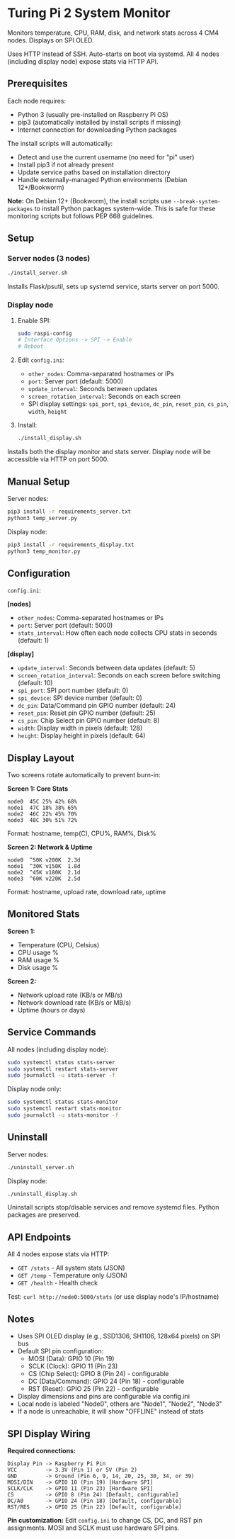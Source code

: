 # Turing Pi 2 System Monitor

Monitors temperature, CPU, RAM, disk, and network stats across 4 CM4 nodes. Displays on SPI OLED.

Uses HTTP instead of SSH. Auto-starts on boot via systemd. All 4 nodes (including display node) expose stats via HTTP API.

## Prerequisites

Each node requires:
- Python 3 (usually pre-installed on Raspberry Pi OS)
- pip3 (automatically installed by install scripts if missing)
- Internet connection for downloading Python packages

The install scripts will automatically:
- Detect and use the current username (no need for "pi" user)
- Install pip3 if not already present
- Update service paths based on installation directory
- Handle externally-managed Python environments (Debian 12+/Bookworm)

**Note:** On Debian 12+ (Bookworm), the install scripts use `--break-system-packages` to install Python packages system-wide. This is safe for these monitoring scripts but follows PEP 668 guidelines.

## Setup

### Server nodes (3 nodes)

```bash
./install_server.sh
```

Installs Flask/psutil, sets up systemd service, starts server on port 5000.

### Display node

1. Enable SPI:
   ```bash
   sudo raspi-config
   # Interface Options -> SPI -> Enable
   # Reboot
   ```

2. Edit `config.ini`:
   - `other_nodes`: Comma-separated hostnames or IPs
   - `port`: Server port (default: 5000)
   - `update_interval`: Seconds between updates
   - `screen_rotation_interval`: Seconds on each screen
   - SPI display settings: `spi_port`, `spi_device`, `dc_pin`, `reset_pin`, `cs_pin`, `width`, `height`

3. Install:
   ```bash
   ./install_display.sh
   ```

Installs both the display monitor and stats server. Display node will be accessible via HTTP on port 5000.

## Manual Setup

Server nodes:
```bash
pip3 install -r requirements_server.txt
python3 temp_server.py
```

Display node:
```bash
pip3 install -r requirements_display.txt
python3 temp_monitor.py
```

## Configuration

`config.ini`:

**[nodes]**
- `other_nodes`: Comma-separated hostnames or IPs
- `port`: Server port (default: 5000)
- `stats_interval`: How often each node collects CPU stats in seconds (default: 1)

**[display]**
- `update_interval`: Seconds between data updates (default: 5)
- `screen_rotation_interval`: Seconds on each screen before switching (default: 10)
- `spi_port`: SPI port number (default: 0)
- `spi_device`: SPI device number (default: 0)
- `dc_pin`: Data/Command pin GPIO number (default: 24)
- `reset_pin`: Reset pin GPIO number (default: 25)
- `cs_pin`: Chip Select pin GPIO number (default: 8)
- `width`: Display width in pixels (default: 128)
- `height`: Display height in pixels (default: 64)

## Display Layout

Two screens rotate automatically to prevent burn-in:

**Screen 1: Core Stats**
```
node0  45C 25% 42% 68%
node1  47C 18% 38% 65%
node2  46C 22% 45% 70%
node3  48C 30% 51% 72%
```
Format: hostname, temp(C), CPU%, RAM%, Disk%

**Screen 2: Network & Uptime**
```
node0  ^50K v200K  2.3d
node1  ^30K v150K  1.8d
node2  ^45K v180K  2.1d
node3  ^60K v220K  2.5d
```
Format: hostname, upload rate, download rate, uptime

## Monitored Stats

**Screen 1:**
- Temperature (CPU, Celsius)
- CPU usage %
- RAM usage %
- Disk usage %

**Screen 2:**
- Network upload rate (KB/s or MB/s)
- Network download rate (KB/s or MB/s)
- Uptime (hours or days)

## Service Commands

All nodes (including display node):
```bash
sudo systemctl status stats-server
sudo systemctl restart stats-server
sudo journalctl -u stats-server -f
```

Display node only:
```bash
sudo systemctl status stats-monitor
sudo systemctl restart stats-monitor
sudo journalctl -u stats-monitor -f
```

## Uninstall

Server nodes:
```bash
./uninstall_server.sh
```

Display node:
```bash
./uninstall_display.sh
```

Uninstall scripts stop/disable services and remove systemd files. Python packages are preserved.

## API Endpoints

All 4 nodes expose stats via HTTP:
- `GET /stats` - All system stats (JSON)
- `GET /temp` - Temperature only (JSON)
- `GET /health` - Health check

Test: `curl http://node0:5000/stats` (or use display node's IP/hostname)

## Notes

- Uses SPI OLED display (e.g., SSD1306, SH1106, 128x64 pixels) on SPI bus
- Default SPI pin configuration:
  - MOSI (Data): GPIO 10 (Pin 19)
  - SCLK (Clock): GPIO 11 (Pin 23)  
  - CS (Chip Select): GPIO 8 (Pin 24) - configurable
  - DC (Data/Command): GPIO 24 (Pin 18) - configurable
  - RST (Reset): GPIO 25 (Pin 22) - configurable
- Display dimensions and pins are configurable via config.ini
- Local node is labeled "Node0", others are "Node1", "Node2", "Node3"
- If a node is unreachable, it will show "OFFLINE" instead of stats

## SPI Display Wiring

**Required connections:**
```
Display Pin -> Raspberry Pi Pin
VCC         -> 3.3V (Pin 1) or 5V (Pin 2)
GND         -> Ground (Pin 6, 9, 14, 20, 25, 30, 34, or 39)
MOSI/DIN    -> GPIO 10 (Pin 19) [Hardware SPI]
SCLK/CLK    -> GPIO 11 (Pin 23) [Hardware SPI]
CS          -> GPIO 8 (Pin 24) [Default, configurable]
DC/A0       -> GPIO 24 (Pin 18) [Default, configurable]  
RST/RES     -> GPIO 25 (Pin 22) [Default, configurable]
```

**Pin customization:**
Edit `config.ini` to change CS, DC, and RST pin assignments. MOSI and SCLK must use hardware SPI pins.
